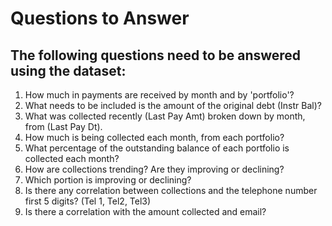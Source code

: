 # Questions to Answer

## The following questions need to be answered using the dataset:

1. How much in payments are received by month and by 'portfolio'?
2. What needs to be included is the amount of the original debt (Instr Bal)?
3. What was collected recently (Last Pay Amt) broken down by month, from (Last Pay Dt).
4. How much is being collected each month, from each portfolio?
5. What percentage of the outstanding balance of each portfolio is collected each month?
6. How are collections trending? Are they improving or declining?
7. Which portion is improving or declining?
8. Is there any correlation between collections and the telephone number first 5 digits? (Tel 1, Tel2, Tel3)
9. Is there a correlation with the amount collected and email?
